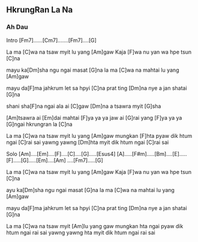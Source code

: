 ## HkrungRan La Na

### Ah Dau

Intro [Fm7]......[Cm7].......[Fm7]....[G]

La ma [C]wa na tsaw myit lu yang [Am]gaw
Kaja [F]wa nu yan wa hpe tsun [C]na

mayu ka[Dm]sha ngu ngai masat [G]na
la ma [C]wa na mahtai lu yang [Am]gaw

mayu da[F]ma jahkrum let sa hpyi [C]na
prat ting [Dm]na nye a jan shatai [G]na

shani sha[F]na ngai ala ai [C]gaw
[Dm]na a tsawra myit [G]sha

[Am]tsawra ai [Em]dai mahtai
[F]ya ya ya jaw ai [G]rai yang
[F]ya ya ya [G]ngai hkrungran la [C]na

La ma [C]wa na tsaw myit lu yang [Am]gaw
mungkan [F]hta  pyaw dik htum ngai [C]rai sai
yawng yawng [Dm]hta myit dik htum ngai [C]rai sai

Solo [Am]....[Em]....[F]....[C]....[G].....[Esus4]
[A].....[F#m].....[Bm]....[E].....[F].....[G].....[Em]....[Am]
....[Fm7].....[G]

La ma [C]wa na tsaw myit lu yang [Am]gaw
Kaja [F]wa nu yan wa hpe tsun [C]na

ayu ka[Dm]sha ngu ngai masat [G]na
la ma [C]wa na mahtai lu yang [Am]gaw

mayu da[F]ma jahkrum let sa hpyi [C]na
prat ting [Dm]na nye a jan shatai [G]na

La ma [C]wa na tsaw myit [Am]lu yang gaw
mungkan hta ngai pyaw dik htum ngai rai sai
yawng yawng hta myit dik htum ngai rai sai
